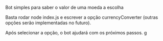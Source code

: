 Bot simples para saber o valor de uma moeda a escolha

Basta rodar node index.js e escrever a opção currencyConverter (outras opções serão implementadas no futuro).

Após selecionar a opção, o bot ajudará com os próximos passos.
g